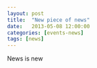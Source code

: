 ```yaml
---
layout: post
title:  "New piece of news"
date:   2013-05-08 12:00:00
categories: [events-news]
tags: [news]
---
```


News is new